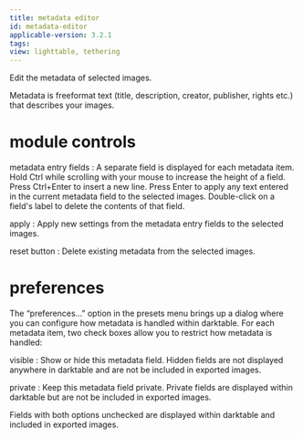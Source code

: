 ```yaml
---
title: metadata editor
id: metadata-editor
applicable-version: 3.2.1
tags:
view: lighttable, tethering
---
```


Edit the metadata  of selected images.

Metadata is freeformat text (title, description, creator, publisher, rights etc.) that describes your images.

# module controls

metadata entry fields
: A separate field is displayed for each metadata item. Hold Ctrl while scrolling with your mouse to increase the height of a field. Press Ctrl+Enter to insert a new line. Press Enter to apply any text entered in the current metadata field to the selected images. Double-click on a field's label to delete the contents of that field.

apply
: Apply new settings from the metadata entry fields to the selected images.

reset button
: Delete existing metadata from the selected images.

# preferences

The “preferences…” option in the presets menu brings up a dialog where you can configure how metadata is handled within darktable. For each metadata item, two check boxes allow you to restrict how metadata is handled:

visible 
: Show or hide this metadata field. Hidden fields are not displayed anywhere in darktable and are not be included in exported images.

private
: Keep this metadata field private. Private fields are displayed within darktable but are not be included in exported images.

Fields with both options unchecked are displayed within darktable and included in exported images.
